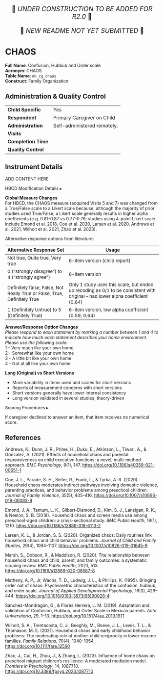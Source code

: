<p style="text-align: center; font-size: 1.5em;">🚧 <i>UNDER CONSTRUCTION TO BE ADDED FOR R2.0</i> 🚧 </p>
<p style="text-align: center; font-size: 1.5em;">🚧 <i>NEW README NOT YET SUBMITTED</i> 🚧 </p>

# CHAOS

**Full Name**: Confusion, Hubbub and Order scale                    
**Acronym**: CHAOS          
**Table Name**: `mh_cg_chaos`           
**Construct**: Family Organization

## Administration & Quality Control

<table class="table-no-vertical-lines" style="width: 100%; border-collapse: collapse; table-layout: fixed;">
<tbody>
<tr><td><b>Child Specific</b></td>
<td>Yes</td></tr>
<tr><td><b>Respondent</b></td>
<td>Primary Caregiver on Child</td></tr>
<tr><td><b>Administration</b></td>
<td style="word-wrap: break-word; white-space: normal;">Self-administered remotely.</td></tr>
<tr><td><b>Visits</b></td>
<td></td></tr>
<tr><td><b>Completion Time</b></td>
<td></td></tr>
<tr><td><b>Quality Control</b></td>
<td style="word-wrap: break-word; white-space: normal;"></td></tr>
</tbody>
</table>

## Instrument Details

ADD CONTENT HERE

<div id="hbcd-mod" class="table-banner" onclick="toggleCollapse(this)">
<span class="emoji"><i class="fa fa-gear"></i></span>
<span class="text-with-link">
  <span class="text">HBCD Modification Details</span>
  <a class="anchor-link" href="#hbcd-mod" title="Copy link">
  <i class="fa-solid fa-link"></i>
  </a>
  </span>
  <span class="arrow">▸</span>
</div>
<div class="collapsible-content">
<p><b>Global Measure Changes</b><br>
For HBCD, the CHAOS measure (acquired Visits 5 and 7) was changed from a True/False scale to a Likert scale because, although the majority of prior studies used True/False, a Likert scale generally results in higher alpha coefficients (e.g. 0.81-0.87 vs 0.77-0.79; studies using 4-point Likert scale include Emond et al. 2018, Coe et al. 2020, Larsen et al. 2020, Andrews et al. 2021, Wilhoit et al. 2021, Zhao et al. 2023).</p>
<p>Alternative response options from literature:</p>
<table class="table-no-vertical-lines" style="width: 100%; border-collapse: collapse; table-layout: fixed; font-size: 15px; padding-bottom: 0; margin-bottom: 0;">
<thead>
    <th>Alternative Response Set</th>
    <th>Usage</th>
</thead>
<tbody>
<tr>
    <td>Not true, Quite true, Very true</td>
    <td style="word-wrap: break-word; white-space: normal;">6-item version (child report)</td>
</tr> 
<tr>
    <td>0 (“strongly disagree”) to 4 (“strongly agree”)</td>
    <td style="word-wrap: break-word; white-space: normal;">6-item version</td>
</tr> 
<tr>
    <td>Definitely false, False, Not Really True or False, True, Definitely True</td>
    <td style="word-wrap: break-word; white-space: normal;">Only 1 study uses this scale, but ended up recoding as 0/1 to be consistent with original – had lower alpha coefficient (0.64)</td>
</tr> 
<tr>
    <td>1 (Definitely Untrue) to 5 (Definitely True)</td>
    <td style="word-wrap: break-word; white-space: normal;">6-item version, low alpha coefficient (0.59, 0.64)</td>
</tr> 
</tbody>
</table>

<p><b>Answer/Response Option Changes</b><br>
<i>Please respond to each statement by marking a number between 1 and 4 to indicate how much each statement describes your home environment. Please use the following scale:</i><br>
    1 - Very much like your own home<br>
    2 - Somewhat like your own home<br>
    3 - A little bit like your own home<br>
    4 - Not at all like your own home
</p>
<b>Long (Original) vs Short Versions</b>
<ul>
    <li>More variability in items used and scales for short versions</li>
    <li>Reports of measurement concerns with short versions</li>
    <li>Short versions generally have lower internal consistency</li>
    <li>Long version validated in several studies, theory-driven</li>
</li>
</ul>
</div>

<div id="scoring" class="table-banner" onclick="toggleCollapse(this)">
  <span class="emoji"><i class="fa fa-calculator"></i></span>
  <span class="text-with-link">
  <span class="text">Scoring Procedures</span>
  <a class="anchor-link" href="#scoring" title="Copy link">
  <i class="fa-solid fa-link"></i>
  </a>
  </span>
  <span class="arrow">▸</span>
</div>
<div class="collapsible-content">
<p>If caregiver declined to answer an item, that item receives no numerical score.</p>
</div>

## References


<div class="references"> 
<p>Andrews, K., Dunn, J. R., Prime, H., Duku, E., Atkinson, L., Tiwari, A., &amp; Gonzalez, A. (2021). Effects of household chaos and parental responsiveness on child executive functions: a novel, multi-method approach. <em>BMC Psychology</em>, 9(1), 147. <a href="https://doi.org/10.1186/s40359-021-00651-1">https://doi.org/10.1186/s40359-021-00651-1</a></p>
<p>Coe, J. L., Parade, S. H., Seifer, R., Frank, L., &amp; Tyrka, A. R. (2020). Household chaos moderates indirect pathways involving domestic violence, parenting practices, and behavior problems among preschool children. <em>Journal of Family Violence</em>, 35(5), 405–416. <a href="https://doi.org/10.1007/s10896-019-00093-9">https://doi.org/10.1007/s10896-019-00093-9</a></p>
<p>Emond, J. A., Tantum, L. K., Gilbert-Diamond, D., Kim, S. J., Lansigan, R. K., &amp; Neelon, S. B. (2018). Household chaos and screen media use among preschool-aged children: a cross-sectional study. <em>BMC Public Health</em>, 18(1), 1210. <a href="https://doi.org/10.1186/s12889-018-6113-2">https://doi.org/10.1186/s12889-018-6113-2</a></p>
<p>Larsen, K. L., &amp; Jordan, S. S. (2020). Organized chaos: Daily routines link household chaos and child behavior problems. <em>Journal of Child and Family Studies</em>, 29(4), 1094–1107. <a href="https://doi.org/10.1007/s10826-019-01645-9">https://doi.org/10.1007/s10826-019-01645-9</a></p>
<p>Marsh, S., Dobson, R., &amp; Maddison, R. (2020). The relationship between household chaos and child, parent, and family outcomes: a systematic scoping review. <em>BMC Public Health</em>, 20(1), 513. <a href="https://doi.org/10.1186/s12889-020-08587-8">https://doi.org/10.1186/s12889-020-08587-8</a></p>
<p>Matheny, A. P., Jr, Wachs, T. D., Ludwig, J. L., &amp; Phillips, K. (1995). Bringing order out of chaos: Psychometric characteristics of the confusion, hubbub, and order scale. <em>Journal of Applied Developmental Psychology</em>, 16(3), 429–444. <a href="https://doi.org/10.1016/0193-3973(95)90028-4">https://doi.org/10.1016/0193-3973(95)90028-4</a></p>
<p>Sánchez-Mondragón, G., &amp; Flores Herrera, L. M. (2019). Adaptation and validation of Confusion, Hubbub, and Order Scale in Mexican parents. <em>Acta Universitaria</em>, 29, 1–13. <a href="https://doi.org/10.15174/au.2019.1971">https://doi.org/10.15174/au.2019.1971</a></p>
<p>Wilhoit, S. A., Trentacosta, C. J., Beeghly, M., Boeve, J. L., Lewis, T. L., &amp; Thomason, M. E. (2021). Household chaos and early childhood behavior problems: The moderating role of mother-child reciprocity in lower-income families. <em>Family Relations</em>, 70(4), 1040–1054. <a href="https://doi.org/10.1111/fare.12560">https://doi.org/10.1111/fare.12560</a></p>
<p>Zhao, J., Cui, H., Zhou, J., &amp; Zhang, L. (2023). Influence of home chaos on preschool migrant children’s resilience: A moderated mediation model. <em>Frontiers in Psychology</em>, 14, 1087710. <a href="https://doi.org/10.3389/fpsyg.2023.1087710">https://doi.org/10.3389/fpsyg.2023.1087710</a></p>
</div>
<br>

